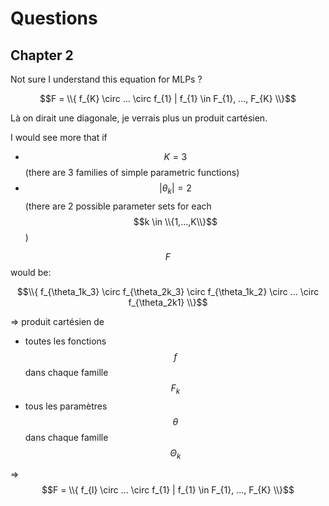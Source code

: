# Questions

## Chapter 2

Not sure I understand this equation for MLPs ? 

$$F = \\{ f_{K} \circ ... \circ f_{1} | f_{1} \in F_{1}, ..., F_{K} \\}$$

Là on dirait une diagonale, je verrais plus un produit cartésien.

I would see more that if 
- $$K = 3$$ (there are 3 families of simple parametric functions)
- $$|\theta_k| = 2$$ (there are 2 possible parameter sets for each $$k \in \\{1,...,K\\}$$) 

$$F$$ would be: 

$$\\{ f_{\theta_1k_3} \circ f_{\theta_2k_3} \circ f_{\theta_1k_2} \circ ... \circ f_{\theta_2k1} \\}$$

=> produit cartésien de 
- toutes les fonctions $$f$$ dans chaque famille $$F_k$$
- tous les paramètres $$\theta$$ dans chaque famille $$\Theta_k$$

=> $$F = \\{ f_{l} \circ ... \circ f_{1} | f_{1} \in F_{1}, ..., F_{K} \\}$$
